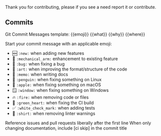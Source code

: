 Thank you for contributing, please if you see a need report it or contribute. 

## Commits

Git Commit Messages template: {{emoji}} {{what}} {{why}} {{where}}

Start your commit message with an applicable emoji:

- :new: `:new:` when adding new features
- :mechanical_arm: `:mechanical_arm:` enhancement to existing feature
- :bug: `:bug:` when fixing a bug
- :art: `:art:` when improving the format/structure of the code
- :memo: `:memo:` when writing docs
- :penguin: `:penguin:` when fixing something on Linux
- :apple: `:apple:` when fixing something on macOS
- :window: `:window:` when fixing something on Windows
- :fire: `:fire:` when removing code or files
- :green_heart: `:green_heart:` when fixing the CI build
- :white_check_mark: `:white_check_mark:` when adding tests
- :shirt: `:shirt:` when removing linter warnings
	
Reference issues and pull requests liberally after the first line
When only changing documentation, include [ci skip] in the commit title


